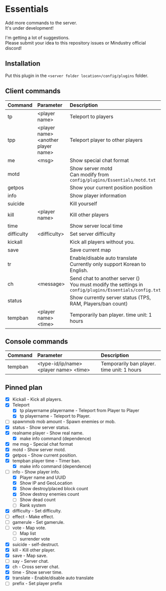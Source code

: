 # Essentials
Add more commands to the server.  
It's under development!

I'm getting a lot of suggestions.  
Please submit your idea to this repository issues or Mindustry official discord!

## Installation

Put this plugin in the ``<server folder location>/config/plugins`` folder.

## Client commands

| Command | Parameter | Description |
|:--|:--|:--|
| tp | &lt;player name&gt; | Teleport to players |
| tpp | &lt;player name&gt; &lt;another player name&gt; | Teleport player to other players |
| me | &lt;msg&gt; | Show special chat format |
| motd |  | Show server motd <br> Can modify from ``config/plugins/Essentials/motd.txt`` |
| getpos |  | Show your current position position |
| info |  | Show player information |
| suicide |  | Kill yourself |
| kill | &lt;player name&gt; | Kill other players |
| time |  | Show server local time |
| difficulty | &lt;difficulty&gt; | Set server difficulty |
| kickall |  | Kick all players without you. |
| save |  | Save current map |
| tr |  | Enable/disable auto translate <br> Currently only support Korean to English. |
| ch | &lt;message&gt; | Send chat to another server () <br> You must modify the settings in ``config/plugins/Essentials/config.txt`` |
| status |  | Show currently server status (TPS, RAM, Players/ban count) |
| tempban | &lt;player name&gt; &lt;time&gt; | Temporarily ban player. time unit: 1 hours |
<!--
| spawnmob |  | Spawn mob |
| effect |  | make effect |
| gamerule |  | Edit gamerule |
| vote | &lt;map name&gt; | Vote map |
| tpmouse | player | teleport player to follow mouse pointer |
|  |  |  |
|  |  |  |
-->

## Console commands

| Command | Parameter | Description |
|:--|:--|:--|
| tempban | &lt;type-id/ip/name&gt; &lt;player name&gt; &lt;time&gt; | Temporarily ban player. time unit: 1 hours |

## Pinned plan

- [x] Kickall - Kick all players.
- [x] Teleport
  - [x] tp playername playername - Teleport from Player to Player
  - [x] tp playername - Teleport to Player.
- [ ] spawnmob mob amount - Spawn enemies or mob.
- [x] status - Show server status.
- [x] realname player - Show real name.
  - [x] make info command (dependence)
- [x] me msg - Special chat format
- [x] motd - Show server motd.
- [x] getpos - Show current position.
- [x] tempban player time - Timer ban.
  - [x] make info command (dependence)
- [ ] info - Show player info.
  - [x] Player name and UUID
  - [x] Show IP and GeoLocation
  - [x] Show destroy/placed block count
  - [x] Show destroy enemies count
  - [ ] Show dead count
  - [ ] Rank system
- [x] difficulty - Set difficulty.
- [ ] effect - Make effect.
- [ ] gamerule - Set gamerule.
- [ ] vote - Map vote.
  - [ ] Map list
  - [ ] surrender vote
- [x] suicide - self-destruct.
- [x] kill - Kill other player.
- [x] save - Map save.
- [ ] say - Server chat.
- [x] ch - Cross server chat.
- [x] time - Show server time.
- [x] translate - Enable/disable auto translate
- [ ] prefix - Set player prefix
